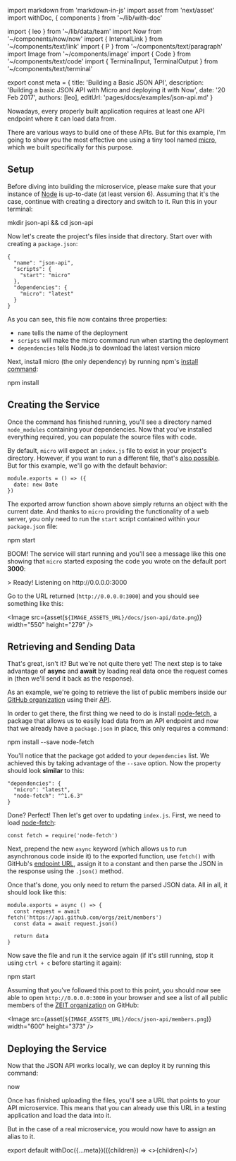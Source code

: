 import markdown from 'markdown-in-js'
import asset from 'next/asset'
import withDoc, { components } from '~/lib/with-doc'

import { leo } from '~/lib/data/team'
import Now from '~/components/now/now'
import { InternalLink } from '~/components/text/link'
import { P } from '~/components/text/paragraph'
import Image from '~/components/image'
import { Code } from '~/components/text/code'
import {
  TerminalInput,
  TerminalOutput
} from '~/components/text/terminal'

export const meta = {
  title: 'Building a Basic JSON API',
  description: 'Building a basic JSON API with Micro and deploying it with Now',
  date: '20 Feb 2017',
  authors: [leo],
  editUrl: 'pages/docs/examples/json-api.md'
}

Nowadays, every properly built application requires at least one API endpoint where it can load data from.

There are various ways to build one of these APIs. But for this example, I'm going to show you the most effective one using a tiny tool named [micro](https://github.com/zeit/micro), which we built specifically for this purpose.

## Setup

Before diving into building the microservice, please make sure that your instance of [Node](https://nodejs.org/) is up-to-date (at least version 6). Assuming that it's the case, continue with creating a directory and switch to it. Run this in your terminal:

<TerminalInput>mkdir json-api && cd json-api</TerminalInput>

Now let's create the project's files inside that directory. Start over with creating a `package.json`:

```
{
  "name": "json-api",
  "scripts": {
    "start": "micro"
  },
  "dependencies": {
    "micro": "latest"
  }
}
```

As you can see, this file now contains three properties:

* `name` tells <Now color="#000" /> the name of the deployment
* `scripts` will make the micro command run when starting the deployment
* `dependencies` tells Node.js to download the latest version micro

Next, install micro (the only dependency) by running npm's [install command](https://docs.npmjs.com/cli/install):

<TerminalInput>npm install</TerminalInput>

## Creating the Service

Once the command has finished running, you'll see a directory named `node_modules` containing your dependencies. Now that you've installed everything required, you can populate the source files with code.

By default, `micro` will expect an `index.js` file to exist in your project's directory. However, if you want to run a different file, that's [also possible](https://github.com/zeit/micro#example). But for this example, we'll go with the default behavior:

```
module.exports = () => ({
  date: new Date
})
```

The exported arrow function shown above simply returns an object with the current date. And thanks to `micro` providing the functionality of a web server, you only need to run the `start` script contained within your `package.json` file:

<TerminalInput>npm start</TerminalInput>

BOOM! The service will start running and you'll see a message like this one showing that `micro` started exposing the code you wrote on the default port **3000**:

<TerminalOutput>
  &gt; Ready! Listening on <P.B>http://0.0.0.0:3000</P.B>
</TerminalOutput>

Go to the URL returned (`http://0.0.0.0:3000`) and you should see something like this:

<Image
  src={asset(`${IMAGE_ASSETS_URL}/docs/json-api/date.png`)}
  width="550"
  height="279"
/>

## Retrieving and Sending Data

That's great, isn't it? But we're not quite there yet! The next step is to take advantage of **async** and **await** by loading real data once the request comes in (then we'll send it back as the response).

As an example, we're going to retrieve the list of public members inside our [GitHub organization](https://github.com/zeit) using their [API](https://developer.github.com/v3/orgs/members/).

In order to get there, the first thing we need to do is install [node-fetch](https://github.com/bitinn/node-fetch), a package that allows us to easily load data from an API endpoint and now that we already have a `package.json` in place, this only requires a command:

<TerminalInput>npm install --save node-fetch</TerminalInput>

You'll notice that the package got added to your `dependencies` list. We achieved this by taking advantage of the `--save` option. Now the property should look **similar** to this:

```
"dependencies": {
  "micro": "latest",
  "node-fetch": "^1.6.3"
}
```

Done? Perfect! Then let's get over to updating `index.js`. First, we need to load [node-fetch](https://github.com/bitinn/node-fetch):

```
const fetch = require('node-fetch')
```

Next, prepend the new `async` keyword (which allows us to run asynchronous code inside it) to the exported function, use `fetch()` with GitHub's [endpoint URL](https://api.github.com/orgs/zeit/members), assign it to a constant and then parse the JSON in the response using the `.json()` method.

Once that's done, you only need to return the parsed JSON data. All in all, it should look like this:

```
module.exports = async () => {
  const request = await fetch('https://api.github.com/orgs/zeit/members')
  const data = await request.json()

  return data
}
```

Now save the file and run it the service again (if it's still running, stop it using `ctrl + c` before starting it again):

<TerminalInput>npm start</TerminalInput>

Assuming that you've followed this post to this point, you should now see able to open `http://0.0.0.0:3000` in your browser and see a list of all public members of the [ZEIT organization](https://github.com/zeit) on GitHub:

<Image
  src={asset(`${IMAGE_ASSETS_URL}/docs/json-api/members.png`)}
  width="600"
  height="373"
/>

## Deploying the Service

Now that the JSON API works locally, we can deploy it by running this command:

<TerminalInput>now</TerminalInput>

Once <Now color="#000" /> has finished uploading the files, you'll see a URL that points to your API microservice. This means that you can already use this URL in a testing application and load the data into it.

But in the case of a real microservice, you would now have to <InternalLink href="/docs/features/aliases">assign an alias</InternalLink> to it.

export default withDoc({...meta})(({children}) => <>{children}</>)
